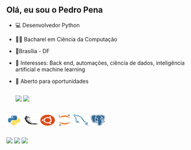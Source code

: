 
## Olá, eu sou o Pedro Pena

- 💻 Desenvolvedor Python 
- 👨‍🎓 Bacharel em Ciência da Computação
- 📍Brasília - DF 
- 🤩 Interesses: Back end, automações, ciência de dados, inteligência artificial e machine learning
- 🙌 Aberto para oportunidades 



    ##
    
  <div>
    
    <img height="190em" src="https://github-readme-stats.vercel.app/api?username=pedropenaa&show_icons=true&theme=dracula"/>
    <img height="190em" src="https://github-readme-stats.vercel.app/api/top-langs/?username=pedropenaa&theme=dracula"/>
   </div>
  




<div style="display: inline_block"><br>
    <img align="center" alt="pedro-Python" height="30" width="40" src="https://raw.githubusercontent.com/devicons/devicon/master/icons/python/python-original.svg">
    <img align="center" alt="pedro-Python" height="30" width="40" src="https://github.com/devicons/devicon/blob/master/icons/flask/flask-original.svg">
    <img align="center" alt="pedro-ubuntu" height="30" width="40" src="https://github.com/devicons/devicon/blob/master/icons/ubuntu/ubuntu-plain.svg">
    <img align="center" alt="pedro-jupter" height="30" width="40" src="https://github.com/devicons/devicon/blob/master/icons/jupyter/jupyter-original.svg">
    <img align="center" alt="pedro-sql"    height="30" width="40" src="https://github.com/devicons/devicon/blob/master/icons/mysql/mysql-plain.svg">
    <img align="center" alt="pedro-postgres" height="30" width="40" src="https://github.com/devicons/devicon/blob/master/icons/postgresql/postgresql-plain.svg">
  
    
 
</div>


##


<div>  
 <a href="https://instagram.com/_ppena_" target="_blank"><img src="https://img.shields.io/badge/-Instagram-%23E4405F?style=for-the-badge&logo=instagram&logoColor=white" target="_blank"></a>
<a href="https://www.linkedin.com/in/pedro-henrique-pena-neves/" target="_blank"><img src="https://img.shields.io/badge/-LinkedIn-%230077B5?style=for-the-badge&logo=linkedin&logoColor=white" target="_blank"></a> 
 <a href = "mailto:pedrohenrique.pena@outlook.com"><img src="https://img.shields.io/badge/Microsoft_Outlook-0078D4?style=for-the-badge&logo=microsoft-outlook&logoColor=white"></a>
    </div>



